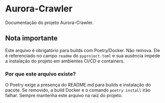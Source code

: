 # Aurora-Crawler

Documentação do projeto Aurora-Crawler.

## Nota importante
Este arquivo é obrigatório para builds com Poetry/Docker. Não remova. Ele é referenciado no campo `readme` do `pyproject.toml` e sua ausência impede a instalação do projeto em ambientes CI/CD e containers.

### Por que este arquivo existe?
O Poetry exige a presença do README.md para builds e instalação do pacote. Se removido, a build Docker e o comando `poetry install` irão falhar. Sempre mantenha este arquivo na raiz do projeto.
